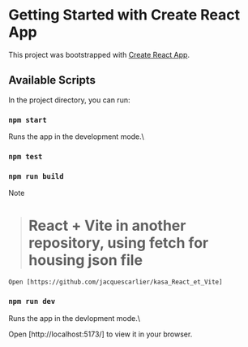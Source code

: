# Getting Started with Create React App

This project was bootstrapped with [Create React App](https://github.com/facebook/create-react-app).

## Available Scripts

In the project directory, you can run:

### `npm start`

Runs the app in the development mode.\

### `npm test`

### `npm run build`

>[!NOTE]

> # React + Vite in another repository, using fetch for housing json file
    Open [https://github.com/jacquescarlier/kasa_React_et_Vite]

### `npm run dev`

Runs the app in the devlopment mode.\

 Open [http://localhost:5173/] to view it in your browser.